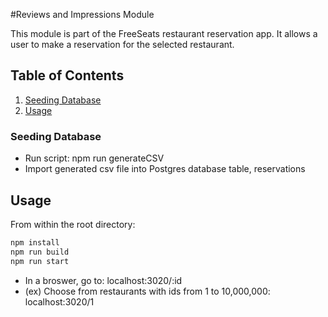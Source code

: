 #Reviews and Impressions Module

This module is part of the FreeSeats restaurant reservation app. It allows a user to make a reservation for the selected restaurant.

## Table of Contents

1. [Seeding Database](#SeedingDatabase)
1. [Usage](#Usage)

### Seeding Database
- Run script: npm run generateCSV
- Import generated csv file into Postgres database table, reservations

## Usage

From within the root directory:
```sh
npm install
npm run build
npm run start
```
- In a broswer, go to: localhost:3020/:id
- (ex) Choose from restaurants with ids from 1 to 10,000,000: localhost:3020/1
